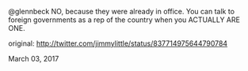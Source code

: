 @glennbeck NO, because they were already in office. You can talk to foreign governments as a rep of the country when you ACTUALLY ARE ONE. 

original: http://twitter.com/jimmylittle/status/837714975644790784 

March 03, 2017